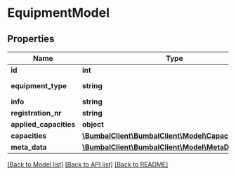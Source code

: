 # EquipmentModel

## Properties
Name | Type | Description | Notes
------------ | ------------- | ------------- | -------------
**id** | **int** |  | 
**equipment_type** | **string** | Equipment Type | 
**info** | **string** |  | [optional] 
**registration_nr** | **string** |  | [optional] 
**applied_capacities** | **object** |  | [optional] 
**capacities** | [**\BumbalClient\BumbalClient\Model\CapacityModel[]**](CapacityModel.md) |  | [optional] 
**meta_data** | [**\BumbalClient\BumbalClient\Model\MetaDataModel[]**](MetaDataModel.md) |  | [optional] 

[[Back to Model list]](../README.md#documentation-for-models) [[Back to API list]](../README.md#documentation-for-api-endpoints) [[Back to README]](../README.md)


